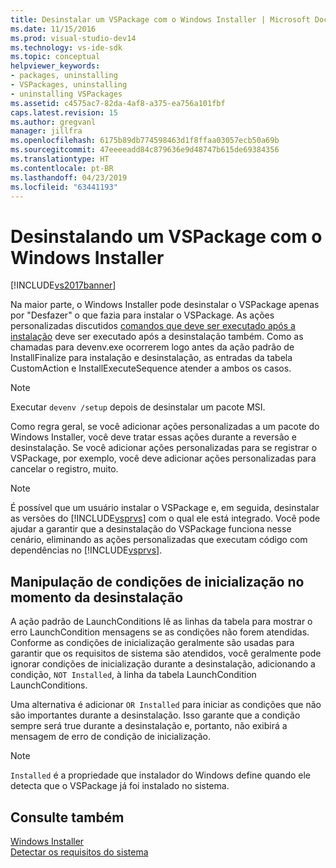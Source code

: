 ```yaml
---
title: Desinstalar um VSPackage com o Windows Installer | Microsoft Docs
ms.date: 11/15/2016
ms.prod: visual-studio-dev14
ms.technology: vs-ide-sdk
ms.topic: conceptual
helpviewer_keywords:
- packages, uninstalling
- VSPackages, uninstalling
- uninstalling VSPackages
ms.assetid: c4575ac7-82da-4af8-a375-ea756a101fbf
caps.latest.revision: 15
ms.author: gregvanl
manager: jillfra
ms.openlocfilehash: 6175b89db774598463d1f8ffaa03057ecb50a69b
ms.sourcegitcommit: 47eeeeadd84c879636e9d48747b615de69384356
ms.translationtype: HT
ms.contentlocale: pt-BR
ms.lasthandoff: 04/23/2019
ms.locfileid: "63441193"
---
```

# <a name="uninstalling-a-vspackage-with-windows-installer"></a>Desinstalando um VSPackage com o Windows Installer
[!INCLUDE[vs2017banner](../../includes/vs2017banner.md)]

Na maior parte, o Windows Installer pode desinstalar o VSPackage apenas por "Desfazer" o que fazia para instalar o VSPackage. As ações personalizadas discutidos [comandos que deve ser executado após a instalação](../../extensibility/internals/commands-that-must-be-run-after-installation.md) deve ser executado após a desinstalação também. Como as chamadas para devenv.exe ocorrerem logo antes da ação padrão de InstallFinalize para instalação e desinstalação, as entradas da tabela CustomAction e InstallExecuteSequence atender a ambos os casos.  
  
> [!NOTE]
> Executar `devenv /setup` depois de desinstalar um pacote MSI.  
  
 Como regra geral, se você adicionar ações personalizadas a um pacote do Windows Installer, você deve tratar essas ações durante a reversão e desinstalação. Se você adicionar ações personalizadas para se registrar o VSPackage, por exemplo, você deve adicionar ações personalizadas para cancelar o registro, muito.  
  
> [!NOTE]
> É possível que um usuário instalar o VSPackage e, em seguida, desinstalar as versões do [!INCLUDE[vsprvs](../../includes/vsprvs-md.md)] com o qual ele está integrado. Você pode ajudar a garantir que a desinstalação do VSPackage funciona nesse cenário, eliminando as ações personalizadas que executam código com dependências no [!INCLUDE[vsprvs](../../includes/vsprvs-md.md)].  
  
## <a name="handling-launch-conditions-at-uninstall-time"></a>Manipulação de condições de inicialização no momento da desinstalação  
 A ação padrão de LaunchConditions lê as linhas da tabela para mostrar o erro LaunchCondition mensagens se as condições não forem atendidas. Conforme as condições de inicialização geralmente são usadas para garantir que os requisitos de sistema são atendidos, você geralmente pode ignorar condições de inicialização durante a desinstalação, adicionando a condição, `NOT Installed`, à linha da tabela LaunchCondition LaunchConditions.  
  
 Uma alternativa é adicionar `OR Installed` para iniciar as condições que não são importantes durante a desinstalação. Isso garante que a condição sempre será true durante a desinstalação e, portanto, não exibirá a mensagem de erro de condição de inicialização.  
  
> [!NOTE]
> `Installed` é a propriedade que instalador do Windows define quando ele detecta que o VSPackage já foi instalado no sistema.  
  
## <a name="see-also"></a>Consulte também  
 [Windows Installer](http://msdn.microsoft.com/187d8965-c79d-4ecb-8689-10930fa8b3b5)   
 [Detectar os requisitos do sistema](../../extensibility/internals/detecting-system-requirements.md)
